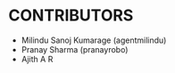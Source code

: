CONTRIBUTORS
============

 - Milindu Sanoj Kumarage (agentmilindu)
 - Pranay Sharma (pranayrobo)
 - Ajith A R
